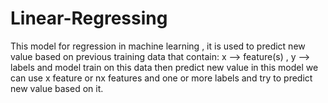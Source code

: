 # Linear-Regressing

This model for regression in machine learning , it is used to predict new value
based on previous training data that contain:
x --> feature(s) , y -->  labels 
and model train on this data then predict new value
in this model we can use x feature or nx features and one or more labels
and try to predict new value based on it.
